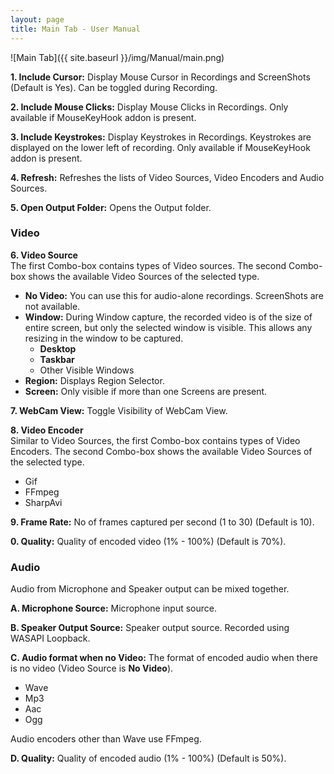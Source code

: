 ```yaml
---
layout: page
title: Main Tab - User Manual
---
```


![Main Tab]({{ site.baseurl }}/img/Manual/main.png)

**1. Include Cursor:** Display Mouse Cursor in Recordings and ScreenShots (Default is Yes). Can be toggled during Recording.

**2. Include Mouse Clicks:** Display Mouse Clicks in Recordings. Only available if MouseKeyHook addon is present.

**3. Include Keystrokes:** Display Keystrokes in Recordings. Keystrokes are displayed on the lower left of recording. Only available if MouseKeyHook addon is present.

**4. Refresh:** Refreshes the lists of Video Sources, Video Encoders and Audio Sources.

**5. Open Output Folder:** Opens the Output folder.

### Video

**6. Video Source**  
The first Combo-box contains types of Video sources.
The second Combo-box shows the available Video Sources of the selected type.
- **No Video:** You can use this for audio-alone recordings. ScreenShots are not available.
- **Window:** During Window capture, the recorded video is of the size of entire screen, but only the selected window is visible. This allows any resizing in the window to be captured.
  - **Desktop**
  - **Taskbar**
  - Other Visible Windows
- **Region:** Displays Region Selector.
- **Screen:** Only visible if more than one Screens are present.

**7. WebCam View:** Toggle Visibility of WebCam View.

**8. Video Encoder**  
Similar to Video Sources, the first Combo-box contains types of Video Encoders.
The second Combo-box shows the available Video Sources of the selected type.
- Gif
- FFmpeg
- SharpAvi

**9. Frame Rate:** No of frames captured per second (1 to 30) (Default is 10).

**0. Quality:** Quality of encoded video (1% - 100%) (Default is 70%).

### Audio
Audio from Microphone and Speaker output can be mixed together.

**A. Microphone Source:** Microphone input source.

**B. Speaker Output Source:** Speaker output source. Recorded using WASAPI Loopback.

**C. Audio format when no Video:** The format of encoded audio when there is no video (Video Source is **No Video**).
- Wave
- Mp3
- Aac
- Ogg

Audio encoders other than Wave use FFmpeg.

**D. Quality:** Quality of encoded audio (1% - 100%) (Default is 50%).
